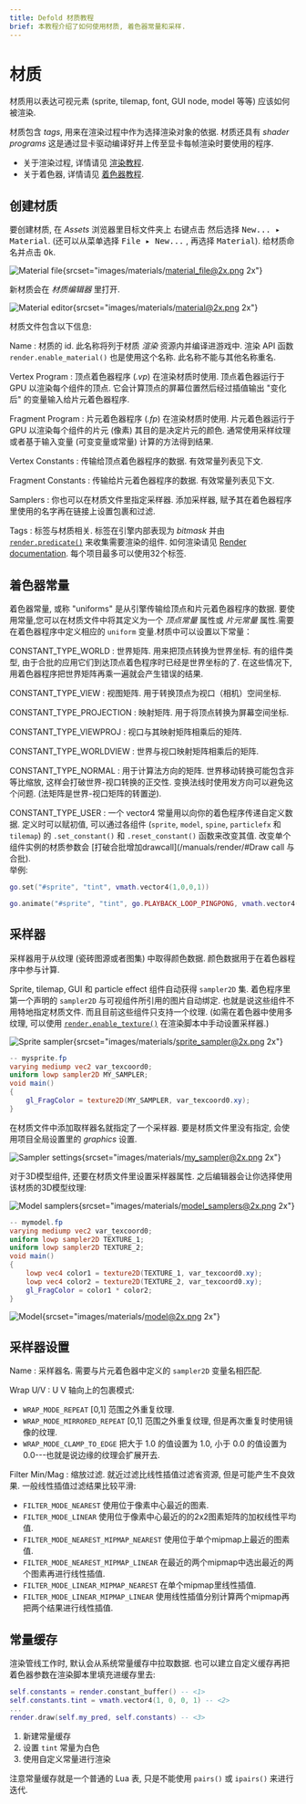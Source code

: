 ```yaml
---
title: Defold 材质教程
brief: 本教程介绍了如何使用材质, 着色器常量和采样.
---
```


# 材质

材质用以表达可视元素 (sprite, tilemap, font, GUI node, model 等等) 应该如何被渲染.

材质包含 _tags_, 用来在渲染过程中作为选择渲染对象的依据. 材质还具有 _shader programs_ 这是通过显卡驱动编译好并上传至显卡每帧渲染时要使用的程序.

* 关于渲染过程, 详情请见 [渲染教程](/manuals/render).
* 关于着色器, 详情请见 [着色器教程](/manuals/shader).

## 创建材质

要创建材质, 在 *Assets* 浏览器里目标文件夹上 <kbd>右键点击</kbd> 然后选择 <kbd>New... ▸ Material</kbd>. (还可以从菜单选择 <kbd>File ▸ New...</kbd> , 再选择 <kbd>Material</kbd>). 给材质命名并点击 <kbd>Ok</kbd>.

![Material file](images/materials/material_file.png){srcset="images/materials/material_file@2x.png 2x"}

新材质会在 *材质编辑器* 里打开.

![Material editor](images/materials/material.png){srcset="images/materials/material@2x.png 2x"}

材质文件包含以下信息:

Name
: 材质的 id. 此名称将列于材质 *渲染* 资源内并编译进游戏中. 渲染 API 函数 `render.enable_material()` 也是使用这个名称. 此名称不能与其他名称重名.

Vertex Program
: 顶点着色器程序 (*.vp*) 在渲染材质时使用. 顶点着色器运行于 GPU 以渲染每个组件的顶点. 它会计算顶点的屏幕位置然后经过插值输出 "变化后" 的变量输入给片元着色器程序.

Fragment Program
: 片元着色器程序 (*.fp*) 在渲染材质时使用. 片元着色器运行于 GPU 以渲染每个组件的片元 (像素) 其目的是决定片元的颜色. 通常使用采样纹理或者基于输入变量 (可变变量或常量) 计算的方法得到结果.

Vertex Constants
: 传输给顶点着色器程序的数据. 有效常量列表见下文.

Fragment Constants
:  传输给片元着色器程序的数据. 有效常量列表见下文.

Samplers
: 你也可以在材质文件里指定采样器. 添加采样器, 赋予其在着色器程序里使用的名字再在链接上设置包裹和过滤.

Tags
: 标签与材质相关. 标签在引擎内部表现为 _bitmask_ 并由 [`render.predicate()`](/ref/render#render.predicate) 来收集需要渲染的组件. 如何渲染请见 [Render documentation](/manuals/render). 每个项目最多可以使用32个标签.

## 着色器常量

着色器常量, 或称 "uniforms" 是从引擎传输给顶点和片元着色器程序的数据. 要使用常量,您可以在材质文件中将其定义为一个 *顶点常量* 属性或 *片元常量* 属性.需要在着色器程序中定义相应的 `uniform` 变量.材质中可以设置以下常量：

CONSTANT_TYPE_WORLD
: 世界矩阵. 用来把顶点转换为世界坐标. 有的组件类型, 由于合批的应用它们到达顶点着色程序时已经是世界坐标的了. 在这些情况下,用着色器程序把世界矩阵再乘一遍就会产生错误的结果.

CONSTANT_TYPE_VIEW
: 视图矩阵. 用于转换顶点为视口（相机）空间坐标.

CONSTANT_TYPE_PROJECTION
: 映射矩阵. 用于将顶点转换为屏幕空间坐标.

CONSTANT_TYPE_VIEWPROJ
: 视口与其映射矩阵相乘后的矩阵.

CONSTANT_TYPE_WORLDVIEW
: 世界与视口映射矩阵相乘后的矩阵.

CONSTANT_TYPE_NORMAL
: 用于计算法方向的矩阵. 世界移动转换可能包含非等比缩放, 这样会打破世界-视口转换的正交性. 变换法线时使用发方向可以避免这个问题. (法矩阵是世界-视口矩阵的转置逆).

CONSTANT_TYPE_USER
: 一个 vector4 常量用以向你的着色程序传递自定义数据. 定义时可以赋初值, 可以通过各组件 (`sprite`, `model`, `spine`, `particlefx` 和 `tilemap`) 的 `.set_constant()` 和 `.reset_constant()` 函数来改变其值. 改变单个组件实例的材质参数会 [打破合批增加drawcall](/manuals/render/#Draw call 与合批).
<br>举例:
```lua
go.set("#sprite", "tint", vmath.vector4(1,0,0,1))

go.animate("#sprite", "tint", go.PLAYBACK_LOOP_PINGPONG, vmath.vector4(1,0,0,1), go.EASING_LINEAR, 2)
```

## 采样器

采样器用于从纹理 (瓷砖图源或者图集) 中取得颜色数据. 颜色数据用于在着色器程序中参与计算.

Sprite, tilemap, GUI 和 particle effect 组件自动获得 `sampler2D` 集. 着色程序里第一个声明的 `sampler2D` 与可视组件所引用的图片自动绑定. 也就是说这些组件不用特地指定材质文件. 而且目前这些组件只支持一个纹理. (如需在着色器中使用多纹理, 可以使用 [`render.enable_texture()`](/ref/render/#render.enable_texture) 在渲染脚本中手动设置采样器.)

![Sprite sampler](images/materials/sprite_sampler.png){srcset="images/materials/sprite_sampler@2x.png 2x"}

```glsl
-- mysprite.fp
varying mediump vec2 var_texcoord0;
uniform lowp sampler2D MY_SAMPLER;
void main()
{
    gl_FragColor = texture2D(MY_SAMPLER, var_texcoord0.xy);
}
```

在材质文件中添加取样器名就指定了一个采样器. 要是材质文件里没有指定, 会使用项目全局设置里的 *graphics* 设置.

![Sampler settings](images/materials/my_sampler.png){srcset="images/materials/my_sampler@2x.png 2x"}

对于3D模型组件, 还要在材质文件里设置采样器属性. 之后编辑器会让你选择使用该材质的3D模型纹理:

![Model samplers](images/materials/model_samplers.png){srcset="images/materials/model_samplers@2x.png 2x"}

```glsl
-- mymodel.fp
varying mediump vec2 var_texcoord0;
uniform lowp sampler2D TEXTURE_1;
uniform lowp sampler2D TEXTURE_2;
void main()
{
    lowp vec4 color1 = texture2D(TEXTURE_1, var_texcoord0.xy);
    lowp vec4 color2 = texture2D(TEXTURE_2, var_texcoord0.xy);
    gl_FragColor = color1 * color2;
}
```

![Model](images/materials/model.png){srcset="images/materials/model@2x.png 2x"}

## 采样器设置

Name
: 采样器名. 需要与片元着色器中定义的 `sampler2D` 变量名相匹配.

Wrap U/V
: U V 轴向上的包裹模式:

  - `WRAP_MODE_REPEAT` [0,1] 范围之外重复纹理.
  - `WRAP_MODE_MIRRORED_REPEAT` [0,1] 范围之外重复纹理, 但是再次重复时使用镜像的纹理.
  - `WRAP_MODE_CLAMP_TO_EDGE` 把大于 1.0 的值设置为 1.0, 小于 0.0 的值设置为 0.0---也就是说边缘的纹理会扩展开去.

Filter Min/Mag
: 缩放过滤. 就近过滤比线性插值过滤省资源, 但是可能产生不良效果. 一般线性插值过滤结果比较平滑:

  - `FILTER_MODE_NEAREST` 使用位于像素中心最近的图素.
  - `FILTER_MODE_LINEAR` 使用位于像素中心最近的的2x2图素矩阵的加权线性平均值.
  - `FILTER_MODE_NEAREST_MIPMAP_NEAREST` 使用位于单个mipmap上最近的图素值.
  - `FILTER_MODE_NEAREST_MIPMAP_LINEAR` 在最近的两个mipmap中选出最近的两个图素再进行线性插值.
  - `FILTER_MODE_LINEAR_MIPMAP_NEAREST` 在单个mipmap里线性插值.
  - `FILTER_MODE_LINEAR_MIPMAP_LINEAR` 使用线性插值分别计算两个mipmap再把两个结果进行线性插值.

## 常量缓存

渲染管线工作时, 默认会从系统常量缓存中拉取数据. 也可以建立自定义缓存再把着色器参数在渲染脚本里填充进缓存里去:

```lua
self.constants = render.constant_buffer() -- <1>
self.constants.tint = vmath.vector4(1, 0, 0, 1) -- <2>
...
render.draw(self.my_pred, self.constants) -- <3>
```
1. 新建常量缓存
2. 设置 `tint` 常量为白色
3. 使用自定义常量进行渲染

注意常量缓存就是一个普通的 Lua 表, 只是不能使用 `pairs()` 或 `ipairs()` 来进行迭代.
